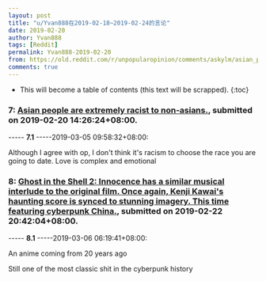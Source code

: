 ```yaml
---
layout: post
title: "u/Yvan888在2019-02-18~2019-02-24的言论"
date: 2019-02-20
author: Yvan888
tags: [Reddit]
permalink: Yvan888-2019-02-20
from: https://old.reddit.com/r/unpopularopinion/comments/askylm/asian_people_are_extremely_racist_to_nonasians/
comments: true
---
```


* This will become a table of contents (this text will be scrapped).
{:toc}

### 7: [Asian people are extremely racist to non-asians.](https://old.reddit.com/r/unpopularopinion/comments/askylm/asian_people_are_extremely_racist_to_nonasians/), submitted on 2019-02-20 14:26:24+08:00.

----- __7.1__ -----2019-03-05 09:58:32+08:00:

Although I agree with op, I don't think it's racism to choose the race you are going to date. Love is complex and emotional 

### 8: [Ghost in the Shell 2: Innocence has a similar musical interlude to the original film. Once again, Kenji Kawai's haunting score is synced to stunning imagery. This time featuring cyberpunk China.](https://old.reddit.com/r/Cyberpunk/comments/ath53x/ghost_in_the_shell_2_innocence_has_a_similar/), submitted on 2019-02-22 20:42:04+08:00.

----- __8.1__ -----2019-03-06 06:19:41+08:00:

An anime coming from 20 years ago

Still one of the most classic shit in the cyberpunk history

